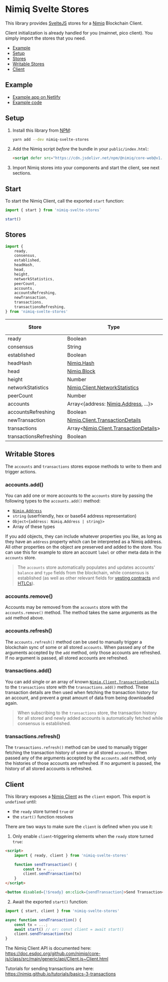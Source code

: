 # Nimiq Svelte Stores

This library provides [SvelteJS](https://svelte.dev) stores for a [Nimiq](https://nimiq.com) Blockchain Client.

Client initialization is already handled for you (mainnet, pico client).
You simply import the stores that you need.

- [Example](#example)
- [Setup](#setup)
- [Stores](#stores)
- [Writable Stores](#writable-stores)
- [Client](#client)

## Example

- [Example app on Netlify](https://nimiq-svelte-stores.netlify.com)
- [Example code](https://github.com/sisou/nimiq-svelte-stores/blob/master/example/App.svelte)

## Setup

1. Install this library from [NPM](https://www.npmjs.com/package/nimiq-svelte-stores):
    ```bash
    yarn add --dev nimiq-svelte-stores
    ```
2. Add the Nimiq script _before_ the bundle in your `public/index.html`:
   ```html
   <script defer src="https://cdn.jsdelivr.net/npm/@nimiq/core-web@v1.5/web.js"></script>
   ```
3. Import Nimiq stores into your components and start the client, see next sections.

## Start

To start the Nimiq Client, call the exported `start` function:

```js
import { start } from 'nimiq-svelte-stores`

start()
```

## Stores

```js
import {
    ready,
    consensus,
    established,
    headHash,
    head,
    height,
    networkStatistics,
    peerCount,
    accounts,
    accountsRefreshing,
    newTransaction,
    transactions,
    transactionsRefreshing,
} from 'nimiq-svelte-stores'
```

| Store | Type | Initial value |
|-------|------|---------------|
| ready | Boolean | `false` |
| consensus | String | `'loading'` |
| established | Boolean | `false` |
| headHash | [Nimiq.Hash](https://doc.esdoc.org/github.com/nimiq/core-js/class/src/main/generic/consensus/base/primitive/Hash.js~Hash.html) | `null` |
| head | [Nimiq.Block](https://doc.esdoc.org/github.com/nimiq/core-js/class/src/main/generic/consensus/base/block/Block.js~Block.html) | `null` |
| height | Number | `0` |
| networkStatistics | [Nimiq.Client.NetworkStatistics](https://doc.esdoc.org/github.com/nimiq/core-js/class/src/main/generic/api/NetworkClient.js~NetworkStatistics.html) | `Object` |
| peerCount | Number | `0` |
| accounts | Array<{address: [Nimiq.Address](https://doc.esdoc.org/github.com/nimiq/core-js/class/src/main/generic/consensus/base/account/Address.js~Address.html), ...}> | `[]` |
| accountsRefreshing | Boolean | `false` |
| newTransaction | [Nimiq.Client.TransactionDetails](https://doc.esdoc.org/github.com/nimiq/core-js/class/src/main/generic/api/TransactionDetails.js~TransactionDetails.html) | `null` |
| transactions | Array<[Nimiq.Client.TransactionDetails](https://doc.esdoc.org/github.com/nimiq/core-js/class/src/main/generic/api/TransactionDetails.js~TransactionDetails.html)> | `[]` |
| transactionsRefreshing | Boolean | `false` |

## Writable Stores

The `accounts` and `transactions` stores expose methods to write to them and trigger actions.

### accounts.add()

You can add one or more accounts to the `accounts` store by passing the following types to the `accounts.add()` method:

* [`Nimiq.Address`](https://doc.esdoc.org/github.com/nimiq/core-js/class/src/main/generic/consensus/base/account/Address.js~Address.html)
* `string` (userfriendly, hex or base64 address representation)
* `Object<{address: Nimiq.Address | string}>`
* Array of these types

If you add objects, they can include whatever properties you like, as long as they have an `address` property
which can be interpreted as a Nimiq address. All other properties on the object are preserved and added to the store.
You can use this for example to store an account `label` or other meta data in the `accounts` store.

>The `accounts` store automatically populates and updates accounts' `balance` and `type` fields from the blockchain,
>while consensus is established (as well as other relevant fields for [vesting contracts](https://doc.esdoc.org/github.com/nimiq/core-js/class/src/main/generic/consensus/base/account/VestingContract.js~VestingContract.html) and [HTLCs](https://doc.esdoc.org/github.com/nimiq/core-js/class/src/main/generic/consensus/base/account/HashedTimeLockedContract.js~HashedTimeLockedContract.html)).

### accounts.remove()

Accounts may be removed from the `accounts` store with the `accounts.remove()` method.
The method takes the same arguments as the `add` method above.

### accounts.refresh()

The `accounts.refresh()` method can be used to manually trigger a blockchain sync of some or all stored `accounts`.
When passed any of the arguments accepted by the `add` method, only those accounts are refreshed.
If no argument is passed, all stored accounts are refreshed.

### transactions.add()

You can add single or an array of known [`Nimiq.Client.TransactionDetails`](https://doc.esdoc.org/github.com/nimiq/core-js/class/src/main/generic/api/TransactionDetails.js~TransactionDetails.html) to the `transactions` store with
the `transactions.add()` method.
These transaction details are then used when fetching the transaction history for an account, and prevent
a great amount of data from being downloaded again.

>When subscribing to the `transactions` store, the transaction history for all stored and newly added accounts
>is automatically fetched while consensus is established.

### transactions.refresh()

The `transactions.refresh()` method can be used to manually trigger fetching the transaction history of some
or all stored `accounts`. When passed any of the arguments accepted by the `accounts.add` method, only the histories
of those accounts are refreshed. If no argument is passed, the history of all stored accounts is refreshed.

## Client

This library exposes a [Nimiq Client](https://doc.esdoc.org/github.com/nimiq/core-js/class/src/main/generic/api/Client.js~Client.html) as the `client` export.
This export is `undefined` until:

- the `ready` store turned `true` or
- the `start()` function resolves

There are two ways to make sure the `client` is defined when you use it:

1. Only enable `client`-triggering elements when the `ready` store turned `true`:

```html
<script>
    import { ready, client } from 'nimiq-svelte-stores'

    function sendTransaction() {
        const tx = ...
        client.sendTransaction(tx)
    }
</script>

<button disabled={!$ready} on:click={sendTransaction}>Send Transaction</button>
```

2. Await the exported `start()` function:

```js
import { start, client } from 'nimiq-svelte-stores'

async function sendTransaction() {
    const tx = ...;
    await start() // or: const client = await start()
    client.sendTransaction(tx)
}
```

The Nimiq Client API is documented here: https://doc.esdoc.org/github.com/nimiq/core-js/class/src/main/generic/api/Client.js~Client.html

Tutorials for sending transactions are here: https://nimiq.github.io/tutorials/basics-3-transactions
